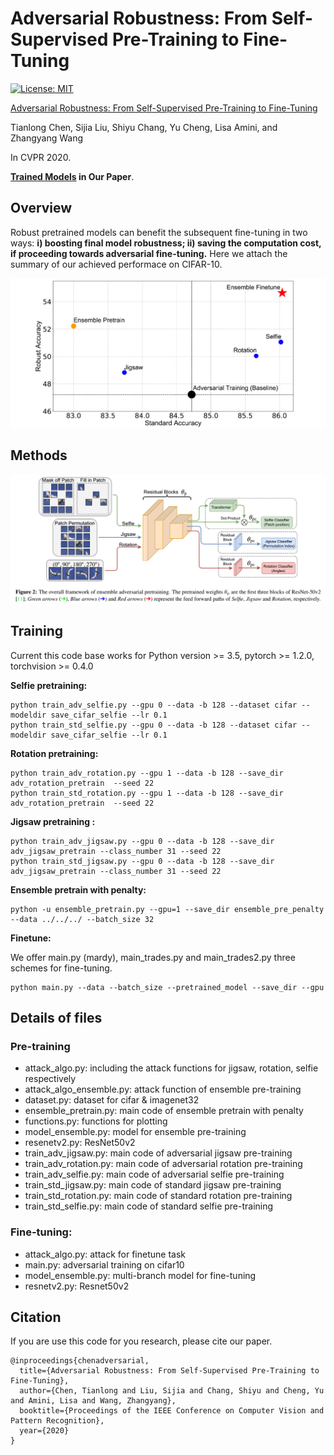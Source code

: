 # Adversarial Robustness: From Self-Supervised Pre-Training to Fine-Tuning

[![License: MIT](https://img.shields.io/badge/License-MIT-green.svg)](https://opensource.org/licenses/MIT)

[Adversarial Robustness: From Self-Supervised Pre-Training to Fine-Tuning]()

Tianlong Chen, Sijia Liu, Shiyu Chang, Yu Cheng, Lisa Amini, and Zhangyang Wang

In CVPR 2020.

**[Trained Models](https://drive.google.com/drive/folders/18oY4mcK0qkcT5jzsRb-1A9R3Rzz5dEr8?usp=sharing) in Our Paper**. 

## Overview

Robust pretrained models can benefit the subsequent fine-tuning in two ways: **i) boosting final model robustness; ii) saving the computation cost, if proceeding towards adversarial fine-tuning.** Here we attach the summary of our achieved performace on CIFAR-10.

![](./doc_imgs/intro.png)

## Methods

![](./doc_imgs/method.png)

## Training

Current this code base works for Python version >= 3.5, pytorch >= 1.2.0, torchvision >= 0.4.0

**Selfie pretraining:**

```shell
python train_adv_selfie.py --gpu 0 --data -b 128 --dataset cifar --modeldir save_cifar_selfie --lr 0.1
python train_std_selfie.py --gpu 0 --data -b 128 --dataset cifar --modeldir save_cifar_selfie --lr 0.1
```

**Rotation pretraining:**

```shell
python train_adv_rotation.py --gpu 1 --data -b 128 --save_dir adv_rotation_pretrain  --seed 22 
python train_std_rotation.py --gpu 1 --data -b 128 --save_dir adv_rotation_pretrain  --seed 22 
```

**Jigsaw pretraining :**

```shell
python train_adv_jigsaw.py --gpu 0 --data -b 128 --save_dir adv_jigsaw_pretrain --class_number 31 --seed 22 
python train_std_jigsaw.py --gpu 0 --data -b 128 --save_dir adv_jigsaw_pretrain --class_number 31 --seed 22 
```

**Ensemble pretrain with penalty:**

```shell
python -u ensemble_pretrain.py --gpu=1 --save_dir ensemble_pre_penalty --data ../../../ --batch_size 32
```

**Finetune:**

We offer main.py (mardy), main_trades.py and main_trades2.py three schemes for fine-tuning.

```shell
python main.py --data --batch_size --pretrained_model --save_dir --gpu
```

## Details of files

### Pre-training

- attack_algo.py: including the attack functions for jigsaw, rotation, selfie respectively
- attack_algo_ensemble.py: attack function of ensemble pre-training
- dataset.py: dataset for cifar & imagenet32
- ensemble_pretrain.py: main code of ensemble pretrain with penalty
- functions.py: functions for plotting
- model_ensemble.py: model for ensemble pre-training
- resenetv2.py: ResNet50v2
- train_adv_jigsaw.py: main code of  adversarial jigsaw pre-training
- train_adv_rotation.py: main code of adversarial rotation pre-training
- train_adv_selfie.py: main code of adversarial selfie pre-training
- train_std_jigsaw.py: main code of  standard jigsaw pre-training
- train_std_rotation.py: main code of standard rotation pre-training
- train_std_selfie.py: main code of standard selfie pre-training

### Fine-tuning:

- attack_algo.py: attack for finetune task
- main.py: adversarial training on cifar10
- model_ensemble.py: multi-branch model for fine-tuning
- resnetv2.py:  Resnet50v2

## Citation

If you are use this code for you research, please cite our paper.

```
@inproceedings{chenadversarial,
  title={Adversarial Robustness: From Self-Supervised Pre-Training to Fine-Tuning},
  author={Chen, Tianlong and Liu, Sijia and Chang, Shiyu and Cheng, Yu and Amini, Lisa and Wang, Zhangyang},
  booktitle={Proceedings of the IEEE Conference on Computer Vision and Pattern Recognition},
  year={2020}
}
```



